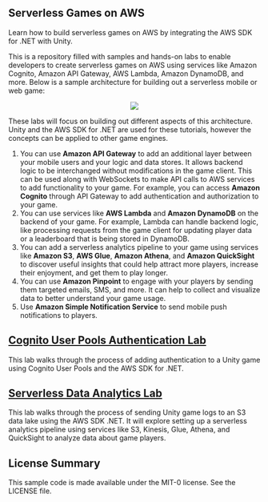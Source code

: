 ## Serverless Games on AWS

Learn how to build serverless games on AWS by integrating the AWS SDK for .NET with Unity.

This is a repository filled with samples and hands-on labs to enable developers to create serverless games on AWS using services like Amazon Cognito, Amazon API Gateway, AWS Lambda, Amazon DynamoDB, and more. Below is a sample architecture for building out a serverless mobile or web game:

<p align="center"><img src="http://d2a4jpfnohww2y.cloudfront.net/main/Serverless+Gaming.png" /></p>


These labs will focus on building out different aspects of this architecture. Unity and the AWS SDK for .NET are used for these tutorials, however the concepts can be applied to other game engines. 

1. You can use **Amazon API Gateway** to add an additional layer between your mobile users and your logic and data stores. It allows backend logic to be interchanged without modifications in the game client. This can be used along with WebSockets to make API calls to AWS services to add functionality to your game. For example, you can access **Amazon Cognito** through API Gateway to add authentication and authorization to your game. 
2. You can use services like **AWS Lambda** and **Amazon DynamoDB** on the backend of your game. For example, Lambda can handle backend logic, like processing requests from the game client for updating player data or a leaderboard that is being stored in DynamoDB.  
3. You can add a serverless analytics pipeline to your game using services like **Amazon S3**, **AWS Glue**, **Amazon Athena**, and **Amazon QuickSight** to discover useful insights that could help attract more players, increase their enjoyment, and get them to play longer. 
4. You can use **Amazon Pinpoint** to engage with your players by sending them targeted emails, SMS, and more. It can help to collect and visualize data to better understand your game usage. 
5. Use **Amazon Simple Notification Service** to send mobile push notifications to players.


## [Cognito User Pools Authentication Lab](https://github.com/aws-samples/serverless-games-on-aws/tree/master/Cognito%20User%20Pools%20Authentication%20Lab)

This lab walks through the process of adding authentication to a Unity game using Cognito User Pools and the AWS SDK for .NET. 

## [Serverless Data Analytics Lab](https://github.com/aws-samples/serverless-games-on-aws/tree/master/Serverless%20Data%20Analytics%20Lab)

This lab walks through the process of sending Unity game logs to an S3 data lake using the AWS SDK .NET. It will explore setting up a serverless analytics pipeline using services like S3, Kinesis, Glue, Athena, and QuickSight to analyze data about game players. 


## License Summary

This sample code is made available under the MIT-0 license. See the LICENSE file.
